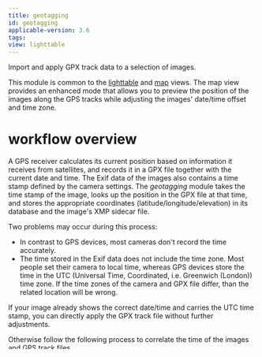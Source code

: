 ```yaml
---
title: geotagging
id: geotagging
applicable-version: 3.6
tags:
view: lighttable
---
```


Import and apply GPX track data to a selection of images.

This module is common to the [lighttable](../../../lighttable/_index.md) and [map](../../../map/_index.md) views. The map view provides an enhanced mode that allows you to preview the position of the images along the GPS tracks while adjusting the images' date/time offset and time zone.

# workflow overview

A GPS receiver calculates its current position based on information it receives from satellites, and records it in a GPX file together with the current date and time. The Exif data of the images also contains a time stamp defined by the camera settings. The _geotagging_ module takes the time stamp of the image, looks up the position in the GPX file at that time, and stores the appropriate coordinates (latitude/longitude/elevation) in its database and the image's XMP sidecar file.

Two problems may occur during this process:
- In contrast to GPS devices, most cameras don't record the time accurately.
- The time stored in the Exif data does not include the time zone. Most people set their camera to local time, whereas GPS devices store the time in the UTC (Universal Time, Coordinated, i.e. Greenwich (London)) time zone. If the time zones of the camera and GPX file differ, than the related location will be wrong.

If your image already shows the correct date/time and carries the UTC time stamp, you can directly apply the GPX track file without further adjustments.

Otherwise follow the following process to correlate the time of the images and GPS track files

1. Fix the camera time setting for a single image by manually entering the correct date/time for that image into the _date/time_ field. A good way to do this accurately is to take a photograph of a reliable time source. This can be any precise clock or, even better, the time displayed on your GPS device (bearing in mind that GPS devices normally _show_ the local time, even though they _store_ universal time). The difference (offset) between the time entered and the time stored in the image's Exif data will be shown in the _date/time offset_ field.

2. Press the _lock_ button to lock the calculated offset in the module.

3. Select all of the images you wish to adjust and click _apply offset_ to apply the calculated offset to those images.

4. If the camera time zone is not UTC, set the time zone in the _camera time zone_ field.

With the time setting corrected, you can now apply GPX tracking data using the _apply GPX track file_ button.

# module controls (common)

date/time
: This field is initialized with the date/time read from the first selected image (format `yyyy:mm:dd hh:mm:ss`) and can be modified to correct the date/time for that image. The individual date/time fields can be altered by scrolling over them with your mouse. If any field reaches its limit, the neighboring fields are automatically updated. For example, if you go over 60 on the minute field, the hour field will automatically be incremented.

original date/time
: The original date/time of the image is shown here for reference.

date/time offset
: The calculated difference between the original date/time and that keyed in the _date/time_ field. If the calculated difference is greater than 99 days 23 hours 59 minutes and 59 seconds, the offset is invalidated.

lock button
: If the lock button is activated, the offset value is frozen. If you subsequently change the selected image(s), the new image date/time is updated using the locked offset. This allows you to apply the same offset to multiple groups of images.

apply offset button
: Apply the offset to selected images.

apply date/time button
: It is sometimes useful to be able to set the absolute date/time for an image, for example where this information is missing. This button allows you to apply the date/time entered in the _date/time_ field to the selected images, without considering the previous value. You can use Ctrl+Z to undo any unwanted changes.

camera time zone
: Select the camera's time zone. Start typing to show a list of permitted values.

apply GPX track file (lighttable view only)
: Apply a GPX track file. Click the corresponding button and navigate to the GPX file. You can use Ctrl+Z to undo any unwanted changes. Within the file chooser window, the preview button lists the tracks of the selected GPX file along with the following information: track name, start and end date/time (local time), number of track points and number of selected images that will be geotagged.

# module controls (map view)

gpx files
: The path of the gpx file selected.

track list
: This table shows the start date/time of each track, along with the number of track points and the number of matching images. When a check button is activated, the related track is displayed on the map. A check button in the table header allows you to select or de-select all of the tracks at once. Hover over a row with your mouse to display the start and end times both in local time (LT) and UTC.

preview images
: If checked, the matching images are displayed on the map along the visible tracks.

select images
: If you don't wish to apply an offset to all of the selected images, but only to the matching images, use this button to select images. If you don't want to lose the current offset you may want to lock it before changing the selection.

counts
: A count of the number of matching images and the number selected is displayed to the right of the _select images_ button.

apply geo-location
: This button is displayed when the offset is null. The _apply geo-location_ button applies the GPX data to matching images on selected tracks.

apply offset and geo-location
: This button is displayed once an offset has been entered. As a reminder, the _apply offset_ button applies the offset to all selected images. Unlike _apply offset_, the _apply offset and geo-location_ button applies the offset _and the GPX data_ to matching images on selected tracks.

You can use Ctrl+Z to undo any unwanted changes (twice in case of _apply offset and geo-location_).
